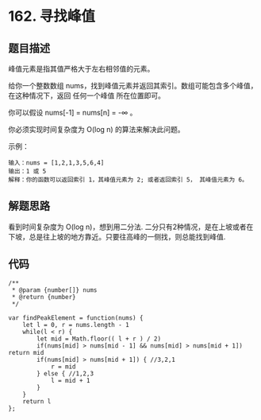 # 162. 寻找峰值

## 题目描述
峰值元素是指其值严格大于左右相邻值的元素。

给你一个整数数组 nums，找到峰值元素并返回其索引。数组可能包含多个峰值，在这种情况下，返回 任何一个峰值 所在位置即可。

你可以假设 nums[-1] = nums[n] = -∞ 。

你必须实现时间复杂度为 O(log n) 的算法来解决此问题。

示例：
```
输入：nums = [1,2,1,3,5,6,4]
输出：1 或 5 
解释：你的函数可以返回索引 1，其峰值元素为 2; 或者返回索引 5， 其峰值元素为 6。

```

## 解题思路
看到时间复杂度为 O(log n)，想到用二分法.
二分只有2种情况，是在上坡或者在下坡，总是往上坡的地方靠近。只要往高峰的一侧找，则总能找到峰值.

## 代码
```
/**
 * @param {number[]} nums
 * @return {number}
 */

var findPeakElement = function(nums) {
    let l = 0, r = nums.length - 1
    while(l < r) {
        let mid = Math.floor(( l + r ) / 2)
        if(nums[mid] > nums[mid - 1] && nums[mid] > nums[mid + 1]) return mid
        if(nums[mid] > nums[mid + 1]) { //3,2,1
            r = mid 
        } else { //1,2,3
            l = mid + 1
        }
    }
    return l
};
```